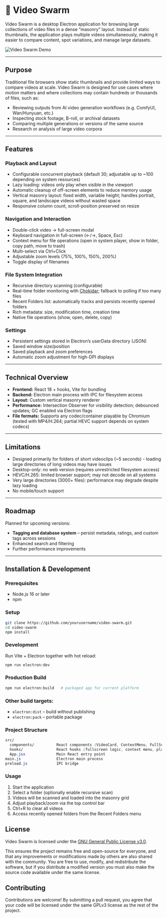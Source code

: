 # 🐝 Video Swarm

Video Swarm is a desktop Electron application for browsing large collections of video files in a dense “masonry” layout. Instead of static thumbnails, the application plays multiple videos simultaneously, making it easier to compare content, spot variations, and manage large datasets.  

![Video Swarm Demo](docs/images/demo.gif)

---

## Purpose

Traditional file browsers show static thumbnails and provide limited ways to compare videos at scale. Video Swarm is designed for use cases where *motion* matters and where collections may contain hundreds or thousands of files, such as:

- Reviewing outputs from AI video generation workflows (e.g. ComfyUI, Wan/Hunyuan, etc.)
- Inspecting stock footage, B-roll, or archival datasets
- Comparing multiple generations or versions of the same source
- Research or analysis of large video corpora

---

## Features

### Playback and Layout
- Configurable concurrent playback (default 30; adjustable up to ~100 depending on system resources)
- Lazy loading: videos only play when visible in the viewport
- Automatic cleanup of off-screen elements to reduce memory usage
- Vertical masonry layout: fixed width, variable height; handles portrait, square, and landscape videos without wasted space
- Responsive column count, scroll-position preserved on resize

### Navigation and Interaction
- Double-click video → full-screen modal
- Keyboard navigation in full-screen (←/→, Space, Esc)
- Context menu for file operations (open in system player, show in folder, copy path, move to trash)
- Multi-select via Ctrl+Click
- Adjustable zoom levels (75%, 100%, 150%, 200%)
- Toggle display of filenames

### File System Integration
- Recursive directory scanning (configurable)
- Real-time folder monitoring with [Chokidar](https://github.com/paulmillr/chokidar); fallback to polling if too many files
- Recent Folders list: automatically tracks and persists recently opened folders
- Rich metadata: size, modification time, creation time
- Native file operations (show, open, delete, copy)

### Settings
- Persistent settings stored in Electron’s userData directory (JSON)
- Saved window size/position
- Saved playback and zoom preferences
- Automatic zoom adjustment for high-DPI displays

---

## Technical Overview

- **Frontend:** React 18 + hooks, Vite for bundling
- **Backend:** Electron main process with IPC for filesystem access
- **Layout:** Custom vertical masonry renderer
- **Performance:** Intersection Observer for visibility detection; debounced updates; GC enabled via Electron flags
- **File formats:** Supports any codec/container playable by Chromium (tested with MP4/H.264; partial HEVC support depends on system codecs)

---

## Limitations

- Designed primarily for folders of short videoclips (~5 seconds) - loading large directories of long videos may have issues
- Desktop-only: no web version (requires unrestricted filesystem access)
- HEVC/H.265: limited browser support; may not decode on all systems
- Very large directories (3000+ files): performance may degrade despite lazy loading
- No mobile/touch support

---

## Roadmap

Planned for upcoming versions:

- **Tagging and database system** – persist metadata, ratings, and custom tags across sessions
- Enhanced search and filtering
- Further performance improvements

---

## Installation & Development

### Prerequisites
- Node.js 16 or later
- npm

### Setup
```bash
git clone https://github.com/yourusername/video-swarm.git
cd video-swarm
npm install
```

### Development
Run Vite + Electron together with hot reload:
```bash
npm run electron:dev
```

### Production Build
```bash
npm run electron:build   # packaged app for current platform
```

### Other build targets:
- `electron:dist` – build without publishing
- `electron:pack` – portable package

### Project Structure
```css
src/
  components/          React components (VideoCard, ContextMenu, FullScreenModal)
  hooks/               React hooks (fullscreen logic, context menu, playback manager)
  App.jsx              Main React entry point
main.js                Electron main process
preload.js             IPC bridge
```

### Usage
1. Start the application
2. Select a folder (optionally enable recursive scan)
3. Videos will be scanned and loaded into the masonry grid
4. Adjust playback/zoom via the top control bar
5. Ctrl+R to clear all videos
6. Access recently opened folders from the Recent Folders menu

## License

Video Swarm is licensed under the [GNU General Public License v3.0](LICENSE).

This ensures the project remains free and open-source for everyone, and that any improvements or modifications made by others are also shared with the community. You are free to use, modify, and redistribute the software, but if you distribute a modified version you must also make the source code available under the same license.

## Contributing

Contributions are welcome! By submitting a pull request, you agree that your code will be licensed under the same GPLv3 license as the rest of the project.
